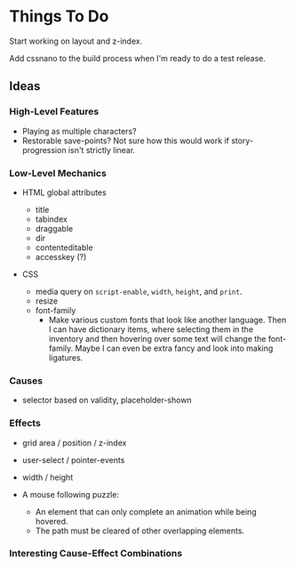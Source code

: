 
# Things To Do

Start working on layout and z-index.

Add cssnano to the build process when I'm ready to do a test release.

## Ideas

### High-Level Features

- Playing as multiple characters?
- Restorable save-points? Not sure how this would work if story-progression isn't strictly linear.

### Low-Level Mechanics

- HTML global attributes
  - title
  - tabindex
  - draggable
  - dir
  - contenteditable
  - accesskey (?)

- CSS
  - media query on `script-enable`, `width`, `height`, and `print`.
  - resize
  - font-family
    - Make various custom fonts that look like another language. Then I can have dictionary items, where selecting them in the inventory and then hovering over some text will change the font-family. Maybe I can even be extra fancy and look into making ligatures.

### Causes

- selector based on validity, placeholder-shown

### Effects

- grid area / position / z-index
- user-select / pointer-events
- width / height

- A mouse following puzzle:
  - An element that can only complete an animation while being hovered.
  - The path must be cleared of other overlapping elements.

### Interesting Cause-Effect Combinations
